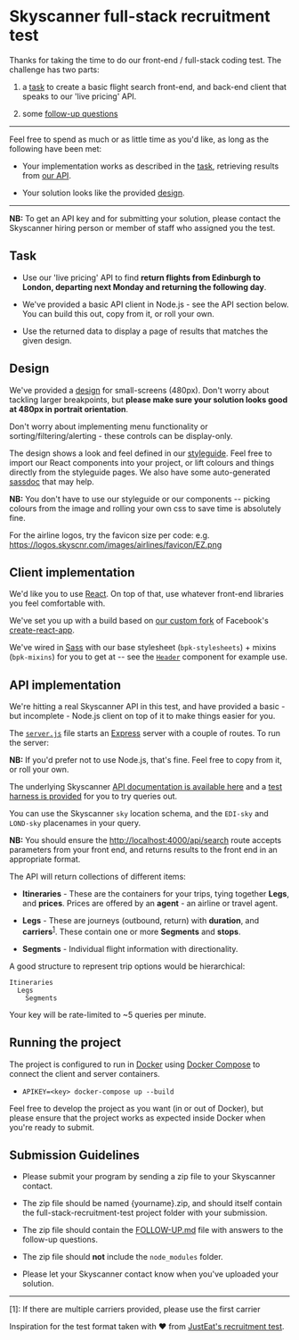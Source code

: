 # Skyscanner full-stack recruitment test

Thanks for taking the time to do our front-end / full-stack coding test. The challenge has two parts:

1) a [task](#task) to create a basic flight search front-end, and back-end client that speaks to our 'live pricing' API.

2) some [follow-up questions](./FOLLOW-UP.md)

----

Feel free to spend as much or as little time as you'd like, as long as the following have been met:

* Your implementation works as described in the [task](#task), retrieving results from [our API](#our-api).

* Your solution looks like the provided [design](#design).

----

**NB:** To get an API key and for submitting your solution, please contact the Skyscanner hiring person or member of staff who assigned you the test.

## Task

- Use our 'live pricing' API to find **return flights from Edinburgh to London, departing next Monday and returning the following day**.

- We've provided a basic API client in Node.js - see the API section below. You can build this out, copy from it, or roll your own.

- Use the returned data to display a page of results that matches the given design.

## Design

We've provided a [design](./designs/) for small-screens (480px). Don't worry about tackling larger breakpoints, but **please make sure your solution looks good at 480px in portrait orientation**.

Don't worry about implementing menu functionality or sorting/filtering/alerting - these controls can be display-only.

The design shows a look and feel defined in our [styleguide](https://backpack.github.io/). Feel free to import our React components into your project, or lift colours and things directly from the styleguide pages. We also have some auto-generated [sassdoc](https://backpack.github.io/sassdoc/) that may help.

**NB:** You don't have to use our styleguide or our components -- picking colours from the image and rolling your own css to save time is absolutely fine.

For the airline logos, try the favicon size per code: e.g. https://logos.skyscnr.com/images/airlines/favicon/EZ.png

## Client implementation

We'd like you to use [React](https://facebook.github.io/react/). On top of that, use whatever front-end libraries you feel comfortable with.

We've set you up with a build based on [our custom fork](https://backpack.github.io/using/backpack-react-scripts) of Facebook's [create-react-app](https://github.com/facebookincubator/create-react-app).

We've wired in [Sass](http://sass-lang.com/) with our base stylesheet (`bpk-stylesheets`) + mixins (`bpk-mixins`) for you to get at -- see the [`Header`](./client/src/components/Header/Header.jsx) component for example use.

## API implementation

We're hitting a real Skyscanner API in this test, and have provided a basic - but incomplete - Node.js client on top of it to make things easier for you.

The [`server.js`](./server/src/server.js) file starts an [Express](https://expressjs.com/) server with a couple of routes. To run the server:

**NB:** If you'd prefer not to use Node.js, that's fine. Feel free to copy from it, or roll your own.

The underlying Skyscanner [API documentation is available here](https://skyscanner.github.io/slate/#flights-live-prices) and a [test harness is provided](http://business.skyscanner.net/portal/en-GB/Documentation/FlightsLivePricingQuickStart) for you to try queries out.

You can use the Skyscanner `sky` location schema, and the `EDI-sky` and `LOND-sky` placenames in your query.

**NB:** You should ensure the [http://localhost:4000/api/search](http://localhost:4000/api/search) route accepts parameters from your front end, and returns results to the front end in an appropriate format.

The API will return collections of different items:

* **Itineraries** - These are the containers for your trips, tying together **Legs**, and **prices**. Prices are offered by an **agent** - an airline or travel agent.

* **Legs** - These are journeys (outbound, return) with **duration**, and **carriers**<sup>[1](#footnote1)</sup>. These contain one or more **Segments** and **stops**.

* **Segments** - Individual flight information with directionality.

A good structure to represent trip options would be hierarchical:

```
Itineraries
  Legs
    Segments
```

Your key will be rate-limited to ~5 queries per minute.

## Running the project

The project is configured to run in [Docker](https://docs.docker.com/get-started/) using [Docker Compose](https://docs.docker.com/compose/gettingstarted/) to connect the client and server containers.

- `APIKEY=<key> docker-compose up --build`

Feel free to develop the project as you want (in or out of Docker), but please ensure that the project works as expected inside Docker when you're ready to submit.

## Submission Guidelines

* Please submit your program by sending a zip file to your Skyscanner contact.

* The zip file should be named {yourname}.zip, and should itself contain the full-stack-recruitment-test project folder with your submission.

* The zip file should contain the [FOLLOW-UP.md](./FOLLOW-UP.md) file with answers to the follow-up questions.

* The zip file should **not** include the `node_modules` folder.

* Please let your Skyscanner contact know when you've uploaded your solution.

----

<a name="footnote1">[1]</a>: If there are multiple carriers provided, please use the first carrier

Inspiration for the test format taken with ❤️ from [JustEat's recruitment test](https://github.com/justeat/JustEat.RecruitmentTest).
